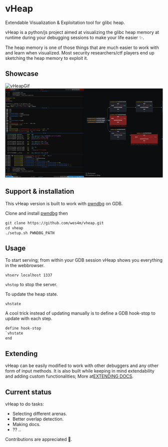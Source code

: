 # vHeap
Extendable Visualization &amp; Exploitation tool for glibc heap.

vHeap is a python/js project aimed at visualizing the glibc heap memory at runtime during your debugging sessions to make your life easier ✨.

The heap memory is one of those things that are much easier to work with and learn when visualized. Most security researchers/ctf players end up sketching the heap memory to exploit it.

## Showcase
![vHeapGif](imgs/vHeapDynamicDemo.gif)
![vHeapPng](imgs/vHeapStaticDemo.png)

## Support & installation
This vHeap version is built to work with [pwndbg](https://github.com/pwndbg/pwndbg) on GDB.

Clone and install [pwndbg](https://github.com/pwndbg/pwndbg) then
```
git clone https://github.com/wes4m/vheap.git
cd vheap
./setup.sh PWNDBG_PATH
```
## Usage
To start serving; from within your GDB session vHeap shows you everything in the webbrowser.
```
vhserv localhost 1337
```
`vhstop` to stop the server.

To update the heap state.
```
vhstate
```
A cool trick instead of updating manually is to define a GDB hook-stop to update with each step.
```
define hook-stop
`vhstate
end
```

## Extending
vHeap can be easily modified to work with other debuggers and any other form of input methods.
It is also built while keeping in mind extendability and adding custom functionalities; More at[EXTENDING DOCS](https://github.com/wes4m/vheap/blob/master/EXTENDING.md).


## Current status
vHeap to do tasks:
-  Selecting different arenas.
-  Better overlap detection.
-  Making docs.
-  ?? ..

Contributions are appreciated 💛.
